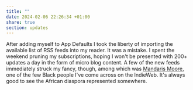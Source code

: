 ```yaml
---
title: ""
date: 2024-02-06 22:26:34 +01:00
share: true
section: updates
---
```


After adding myself to App Defaults I took the liberty of importing the available list of RSS feeds into my reader. It was a mistake. I spent the weekend pruning my subscriptions, hoping I won't be presented with 200+ updates a day in the form of micro blog content. A few of the new feeds immediately struck my fancy, though, among which was [Mandaris Moore](https://mandarismoore.com/), one of the few Black people I've come across on the IndieWeb. It's always good to see the African diaspora represented somewhere.